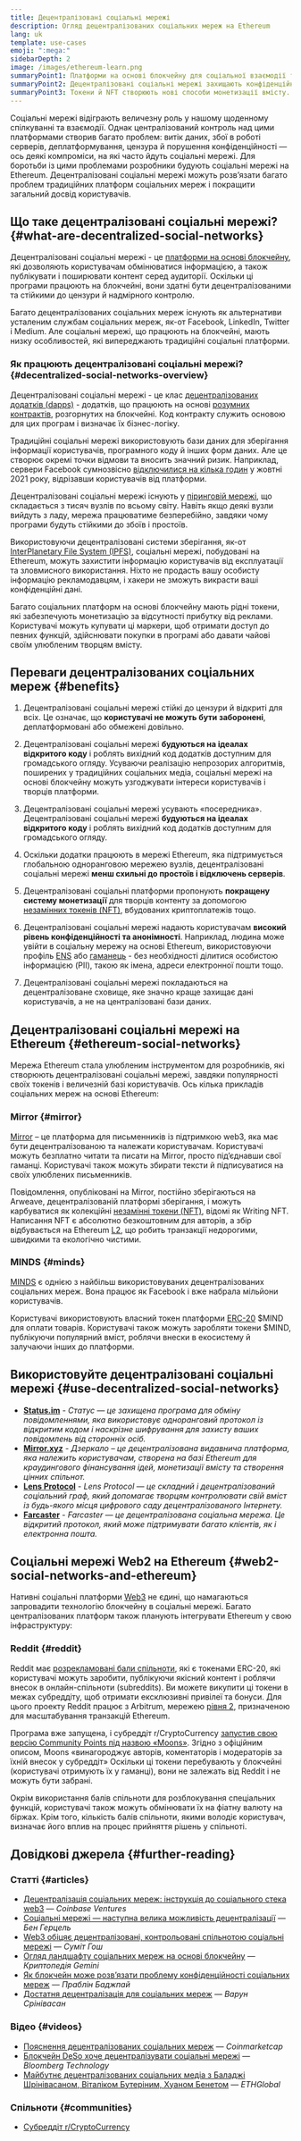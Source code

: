 ```yaml
---
title: Децентралізовані соціальні мережі
description: Огляд децентралізованих соціальних мереж на Ethereum
lang: uk
template: use-cases
emoji: ":mega:"
sidebarDepth: 2
image: /images/ethereum-learn.png
summaryPoint1: Платформи на основі блокчейну для соціальної взаємодії та створення й розповсюдження контенту.
summaryPoint2: Децентралізовані соціальні мережі захищають конфіденційність користувачів і підвищують безпеку даних.
summaryPoint3: Токени й NFT створюють нові способи монетизації вмісту.
---
```


Соціальні мережі відіграють величезну роль у нашому щоденному спілкуванні та взаємодії. Однак централізований контроль над цими платформами створив багато проблем: витік даних, збої в роботі серверів, деплатформування, цензура й порушення конфіденційності — ось деякі компроміси, на які часто йдуть соціальні мережі. Для боротьби із цими проблемами розробники будують соціальні мережі на Ethereum. Децентралізовані соціальні мережі можуть розв’язати багато проблем традиційних платформ соціальних мереж і покращити загальний досвід користувачів.

## Що таке децентралізовані соціальні мережі? {#what-are-decentralized-social-networks}

Децентралізовані соціальні мережі - це [платформи на основі блокчейну](/glossary/#blockchain), які дозволяють користувачам обмінюватися інформацією, а також публікувати і поширювати контент серед аудиторії. Оскільки ці програми працюють на блокчейні, вони здатні бути децентралізованими та стійкими до цензури й надмірного контролю.

Багато децентралізованих соціальних мереж існують як альтернативи усталеним службам соціальних мереж, як-от Facebook, LinkedIn, Twitter і Medium. Але соціальні мережі, що працюють на блокчейні, мають низку особливостей, які випереджають традиційні соціальні платформи.

<YouTube id="UdT2lpcGvcQ" />

### Як працюють децентралізовані соціальні мережі? {#decentralized-social-networks-overview}

Децентралізовані соціальні мережі - це клас [децентралізованих додатків (dapps)](/dapps/) - додатків, що працюють на основі [розумних контрактів](/glossary/#smart-contract), розгорнутих на блокчейні. Код контракту служить основою для цих програм і визначає їх бізнес-логіку.

Традиційні соціальні мережі використовують бази даних для зберігання інформації користувачів, програмного коду й інших форм даних. Але це створює окремі точки відмови та вносить значний ризик. Наприклад, сервери Facebook сумнозвісно [відключилися на кілька годин](https://www.npr.org/2021/10/05/1043211171/facebook-instagram-whatsapp-outage-business-impact) у жовтні 2021 року, відрізавши користувачів від платформи.

Децентралізовані соціальні мережі існують у [піринговій мережі](/glossary/#peer-to-peer-network), що складається з тисяч вузлів по всьому світу. Навіть якщо деякі вузли вийдуть з ладу, мережа працюватиме безперебійно, завдяки чому програми будуть стійкими до збоїв і простоїв.

Використовуючи децентралізовані системи зберігання, як-от [InterPlanetary File System (IPFS)](https://ipfs.io/), соціальні мережі, побудовані на Ethereum, можуть захистити інформацію користувачів від експлуатації та зловмисного використання. Ніхто не продасть вашу особисту інформацію рекламодавцям, і хакери не зможуть викрасти ваші конфіденційні дані.

Багато соціальних платформ на основі блокчейну мають рідні токени, які забезпечують монетизацію за відсутності прибутку від реклами. Користувачі можуть купувати ці маркери, щоб отримати доступ до певних функцій, здійснювати покупки в програмі або давати чайові своїм улюбленим творцям вмісту.

## Переваги децентралізованих соціальних мереж {#benefits}

1. Децентралізовані соціальні мережі стійкі до цензури й відкриті для всіх. Це означає, що **користувачі не можуть бути заборонені**, деплатформовані або обмежені довільно.

2. Децентралізовані соціальні мережі **будуються на ідеалах відкритого коду** і роблять вихідний код додатків доступним для громадського огляду. Усуваючи реалізацію непрозорих алгоритмів, поширених у традиційних соціальних медіа, соціальні мережі на основі блокчейну можуть узгоджувати інтереси користувачів і творців платформи.

3. Децентралізовані соціальні мережі усувають «посередника». Децентралізовані соціальні мережі **будуються на ідеалах відкритого коду** і роблять вихідний код додатків доступним для громадського огляду.

4. Оскільки додатки працюють в мережі Ethereum, яка підтримується глобальною одноранговою мережею вузлів, децентралізовані соціальні мережі **менш схильні до простоїв і відключень серверів**.

5. Децентралізовані соціальні платформи пропонують **покращену систему монетизації** для творців контенту за допомогою [незамінних токенів (NFT)](/glossary/#nft), вбудованих криптоплатежів тощо.

6. Децентралізовані соціальні мережі надають користувачам **високий рівень конфіденційності та анонімності**. Наприклад, людина може увійти в соціальну мережу на основі Ethereum, використовуючи профіль [ENS](/glossary/#ens) або [гаманець](/glossary/#wallet) - без необхідності ділитися особистою інформацією (PII), такою як імена, адреси електронної пошти тощо.

7. Децентралізовані соціальні мережі покладаються на децентралізоване сховище, яке значно краще захищає дані користувачів, а не на централізовані бази даних.

## Децентралізовані соціальні мережі на Ethereum {#ethereum-social-networks}

Мережа Ethereum стала улюбленим інструментом для розробників, які створюють децентралізовані соціальні мережі, завдяки популярності своїх токенів і величезній базі користувачів. Ось кілька прикладів соціальних мереж на основі Ethereum:

### Mirror {#mirror}

[Mirror](https://mirror.xyz/) – це платформа для письменників із підтримкою web3, яка має бути децентралізованою та належати користувачам. Користувачі можуть безплатно читати та писати на Mirror, просто під’єднавши свої гаманці. Користувачі також можуть збирати тексти й підписуватися на своїх улюблених письменників.

Повідомлення, опубліковані на Mirror, постійно зберігаються на Arweave, децентралізованій платформі зберігання, і можуть карбуватися як колекційні [незамінні токени (NFT)](/nft/), відомі як Writing NFT. Написання NFT є абсолютно безкоштовним для авторів, а збір відбувається на Ethereum [L2](/glossary/#layer-2), що робить транзакції недорогими, швидкими та екологічно чистими.

### MINDS {#minds}

[MINDS](https://www.minds.com/) є однією з найбільш використовуваних децентралізованих соціальних мереж. Вона працює як Facebook і вже набрала мільйони користувачів.

Користувачі використовують власний токен платформи [ERC-20](/glossary/#erc-20) $MIND для оплати товарів. Користувачі також можуть заробляти токени $MIND, публікуючи популярний вміст, роблячи внески в екосистему й залучаючи інших до платформи.

## Використовуйте децентралізовані соціальні мережі {#use-decentralized-social-networks}

- **[Status.im](https://status.im/)** - _Статус — це захищена програма для обміну повідомленнями, яка використовує одноранговий протокол із відкритим кодом і наскрізне шифрування для захисту ваших повідомлень від сторонніх осіб._
- **[Mirror.xyz](https://mirror.xyz/)** - _Дзеркало – це децентралізована видавнича платформа, яка належить користувачам, створена на базі Ethereum для краудингового фінансування ідей, монетизації вмісту та створення цінних спільнот._
- **[Lens Protocol](https://lens.xyz/)** - _Lens Protocol — це складний і децентралізований соціальний граф, який допомагає творцям контролювати свій вміст із будь-якого місця цифрового саду децентралізованого Інтернету._
- **[Farcaster](https://farcaster.xyz/)** - _Farcaster — це децентралізована соціальна мережа. Це відкритий протокол, який може підтримувати багато клієнтів, як і електронна пошта._

## Соціальні мережі Web2 на Ethereum {#web2-social-networks-and-ethereum}

Нативні соціальні платформи [Web3](/glossary/#web3) не єдині, що намагаються запровадити технологію блокчейну в соціальні мережі. Багато централізованих платформ також планують інтегрувати Ethereum у свою інфраструктуру:

### Reddit {#reddit}

Reddit має [розрекламовані бали спільноти](https://cointelegraph.com/news/reddit-to-reportedly-tokenize-karma-points-and-onboard-500m-new-users), які є токенами ERC-20, які користувачі можуть заробити, публікуючи якісний контент і роблячи внесок в онлайн-спільноти (subreddits). Ви можете викупити ці токени в межах субреддіту, щоб отримати ексклюзивні привілеї та бонуси. Для цього проекту Reddit працює з Arbitrum, мережею [ рівня 2](/glossary/#layer-2), призначеною для масштабування транзакцій Ethereum.

Програма вже запущена, і субреддіт r/CryptoCurrency [запустив свою версію Community Points під назвою «Moons»](https://www.reddit.com/r/CryptoCurrency/wiki/moons_wiki). Згідно з офіційним описом, Moons «винагороджує авторів, коментаторів і модераторів за їхній внесок у субреддіт» Оскільки ці токени перебувають у блокчейні (користувачі отримують їх у гаманці), вони не залежать від Reddit і не можуть бути забрані.

Окрім використання балів спільноти для розблокування спеціальних функцій, користувачі також можуть обмінювати їх на фіатну валюту на біржах. Крім того, кількість балів спільноти, якими володіє користувач, визначає його вплив на процес прийняття рішень у спільноті.

## Довідкові джерела {#further-reading}

### Статті {#articles}

- [Децентралізація соціальних мереж: інструкція до соціального стека web3](https://www.coinbase.com/blog/decentralizing-social-media-a-guide-to-the-web3-social-stack) — _Coinbase Ventures_
- [Соціальні мережі — наступна велика можливість децентралізації](https://www.coindesk.com/tech/2021/01/22/social-networks-are-the-next-big-decentralization-opportunity/) — _Бен Герцель_
- [Web3 обіцяє децентралізовані, контрольовані спільнотою соціальні мережі](https://venturebeat.com/2022/02/26/web3-holds-the-promise-of-decentralized-community-powered-social-networks/) — _Суміт Гош_
- [Огляд ландшафту соціальних мереж на основі блокчейну](https://www.gemini.com/cryptopedia/blockchain-social-media-decentralized-social-media) — _Криптопедія Gemini_
- [Як блокчейн може розв’язати проблему конфіденційності соціальних мереж](https://www.investopedia.com/news/ethereum-blockchain-social-media-privacy-problem-linkedin-indorse/) — _Праблін Баджпай_
- [Достатня децентралізація для соціальних мереж](https://www.varunsrinivasan.com/2022/01/11/sufficient-decentralization-for-social-networks) — _Варун Срінівасан_

### Відео {#videos}

- [Пояснення децентралізованих соціальних мереж](https://www.youtube.com/watch?v=UdT2lpcGvcQ) — _Coinmarketcap_
- [Блокчейн DeSo хоче децентралізувати соціальні мережі](https://www.youtube.com/watch?v=SG2HUiVp0rE) — _Bloomberg Technology_
- [Майбутнє децентралізованих соціальних медіа з Баладжі Шрінівасаном, Віталіком Бутеріним, Хуаном Бенетом](https://www.youtube.com/watch?v=DTxE9KV3YrE) — _ETHGlobal_

### Спільноти {#communities}

- [Субреддіт r/CryptoCurrency](https://www.reddit.com/r/CryptoCurrency/)
